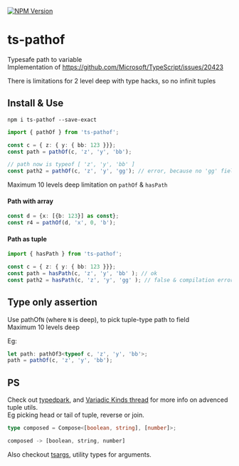 [![NPM Version](https://badge.fury.io/js/ts-pathof.svg?style=flat)](https://www.npmjs.com/package/ts-pathof)

# ts-pathof

Typesafe path to variable  
Implementation of https://github.com/Microsoft/TypeScript/issues/20423

There is limitations for 2 level deep with type hacks, so no infinit tuples

## Install & Use

```
npm i ts-pathof --save-exact
```

```ts
import { pathOf } from 'ts-pathof';

const c = { z: { y: { bb: 123 }}};
const path = pathOf(c, 'z', 'y', 'bb');

// path now is typeof [ 'z', 'y', 'bb' ]
const path2 = pathOf(c, 'z', 'y', 'gg'); // error, because no 'gg' field in c.z.y
```

Maximum 10 levels deep limitation on `pathOf` & `hasPath`

#### Path with array

```ts
const d = {x: [{b: 123}] as const};
const r4 = pathOf(d, 'x', 0, 'b');
```

#### Path as tuple

```ts
import { hasPath } from 'ts-pathof';

const c = { z: { y: { bb: 123 }}};
const path = hasPath(c, 'z', 'y', 'bb' ); // ok
const path2 = hasPath(c, 'z', 'y', 'gg' ); // false & compilation error
```

## Type only assertion

Use pathOf`N` (where `N` is deep), to pick tuple-type path to field  
Maximum 10 levels deep

Eg:

```ts
let path: pathOf3<typeof c, 'z', 'y', 'bb'>;
path = pathOf(c, 'z', 'y', 'bb');
```

## PS

Check out [typedpark](https://github.com/kgtkr/typepark), and [Variadic Kinds thread](https://github.com/Microsoft/TypeScript/issues/5453) for more info on advenced tuple utils.  
Eg picking head or tail of tuple, reverse or join.

```ts
type composed = Compose<[boolean, string], [number]>;

composed -> [boolean, string, number]
```

Also checkout [tsargs](https://github.com/Morglod/tsargs), utility types for arguments.